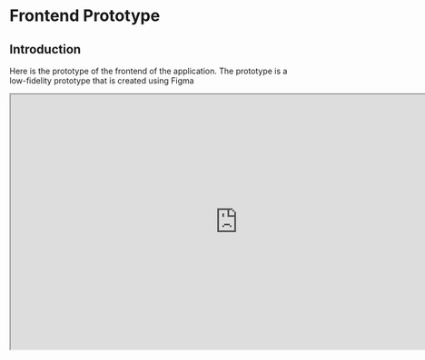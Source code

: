 # Frontend Prototype

## Introduction

Here is the prototype of the frontend of the application. The prototype is a low-fidelity prototype that is created using Figma

<iframe
  style={{ border: "1px solid rgba(0, 0, 0, 0.1)" }}
  width="800"
  height="450"
  src="https://embed.figma.com/design/0l3UD2qcaje6tAaKLudiCU/mockup-inicial-IBM?node-id=0-1&embed-host=share"
/>
